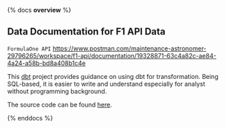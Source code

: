 {% docs __overview__ %}

## Data Documentation for F1 API Data

`FormulaOne API` https://www.postman.com/maintenance-astronomer-29796265/workspace/f1-api/documentation/19328871-63c4a82c-ae84-4a24-a58b-bd8a408b1c4e

This [dbt](https://www.getdbt.com/) project provides guidance on using dbt for transformation. Being SQL-based, it is easier to write and understand especially for analyst without programming background.

The source code can be found [here](https://github.com/Ebuk-a/cicd-datapipeline).

{% enddocs %}
